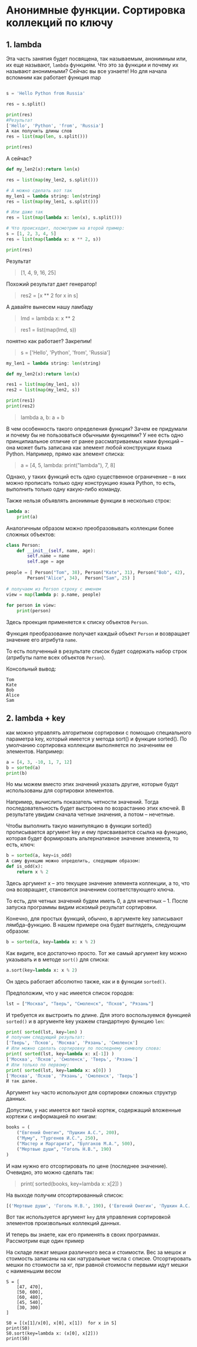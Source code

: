 # Анонимные функции. Сортировка коллекций по ключу

## 1. lambda

Эта часть занятия будет посвящена, так называемым, анонимным или, их еще называют, `lambda` функциям. 
Что это за функции и почему их называют анонимными? Сейчас вы все узнаете!
Но для начала вспомним как работает функция map

```python

s = 'Hello Python from Russia'

res = s.split()

print(res)
#Результат
['Hello', 'Python', 'from', 'Russia']
А как получить длины слов
res = list(map(len, s.split()))

print(res)
```

А сейчас?
```python
def my_len2(x):return len(x)

res = list(map(my_len2, s.split()))

# А можно сделать вот так 
my_len1 = lambda string: len(string)
res = list(map(my_len1, s.split()))

# Или даже так
res = list(map(lambda x: len(x), s.split()))

# Что происходит, посмотрим на второй пример:
s = [1, 2, 3, 4, 5]
res = list(map(lambda x: x ** 2, s))

print(res)
```

Результат

> [1, 4, 9, 16, 25]

Похожий результат дает генератор! 

> res2 = [x ** 2 for x in s]

А давайте вынесем нашу ламбаду

> lmd = lambda x: x ** 2

> res1 = list(map(lmd, s))

понятно как работает? Закрепим!
> s = ['Hello', 'Python', 'from', 'Russia']

```python
my_len1 = lambda string: len(string)

def my_len2(x):return len(x)

res1 = list(map(my_len1, s))
res2 = list(map(my_len2, s))

print(res1)
print(res2)
```

> lambda a, b: a + b

В чем особенность такого определения функции? Зачем ее придумали и почему бы не пользоваться обычными функциями? У нее есть одно принципиальное отличие от ранее рассматриваемых нами функций – она может быть записана как элемент любой конструкции языка Python. Например, прямо как элемент списка:

>a = [4, 5, lambda: print("lambda"), 7, 8]

Однако, у таких функций есть одно существенное ограничение – в них можно прописать только одну конструкцию языка Python, то есть, выполнить только одну какую-либо команду. 

Также нельзя объявлять анонимные функции в несколько строк:
```python
lambda a: 
    print(a)
```

Аналогичным образом можно преобразовывать коллекции более сложных объектов:

```python
class Person:
    def __init__(self, name, age):
        self.name = name
        self.age = age 
         
people = [ Person("Tom", 38), Person("Kate", 31), Person("Bob", 42), 
        Person("Alice", 34),  Person("Sam", 25) ]
 
# получаем из Person строку с именем
view = map(lambda p: p.name, people)
  
for person in view:
    print(person)

```
Здесь проекция применяется к списку объектов `Person`. 

Функция преобразование получает каждый объект `Person` и возвращает значение его атрибута `name`. 

То есть полученный в результате список будет содержать набор строк (атрибуты name всех объектов `Person`).

Консольный вывод:

```
Tom
Kate
Bob
Alice
Sam
```



## 2. lambda + key

как можно управлять алгоритмом сортировки с помощью специального параметра key, который имеется у метода sort() и функции sorted().
По умолчанию сортировка коллекции выполняется по значениям ее элементов. Например:

```python
a = [4, 3, -10, 1, 7, 12]
b = sorted(a)
print(b)
```

Но мы можем вместо этих значений указать другие, которые будут использованы для сортировки элементов.

Например, вычислить показатель четности значений. Тогда последовательность будет выстроена по возрастанию этих ключей. В результате увидим сначала четные значения, а потом – нечетные.

Чтобы выполнить такую манипуляцию в функции sorted() прописывается аргумент key и ему присваивается ссылка на функцию, которая будет формировать альтернативное значение элемента, то есть, ключ:

```python
b = sorted(a, key=is_odd)
А саму функцию можно определить, следующим образом:
def is_odd(x):
    return x % 2
```

Здесь аргумент x – это текущее значение элемента коллекции, а то, что она возвращает, становится значением соответствующего ключа. 

То есть, для четных значений будем иметь 0, а для нечетных – 1. После запуска программы видим искомый результат сортировки.

Конечно, для простых функций, обычно, в аргументе key записывают лямбда-функцию. В нашем примере она будет выглядеть, следующим образом:

```python
b = sorted(a, key=lambda x: x % 2)
```
Как видите, все достаточно просто.
Тот же самый аргумент key можно указывать и в методе `sort()` для списка:

```python
a.sort(key=lambda x: x % 2)
```
Он здесь работает абсолютно также, как и в функции `sorted()`.

Предположим, что у нас имеется список городов:
```python
lst = ["Москва", "Тверь", "Смоленск", "Псков", "Рязань"]
```
И требуется их выстроить по длине. Для этого воспользуемся функцией `sorted()` и в аргументе key укажем стандартную функцию `len`:

```python
print( sorted(lst, key=len) )
# получим следующий результат:
['Тверь', 'Псков', 'Москва', 'Рязань', 'Смоленск']
# Или можно сделать сортировку по последнему символу слова:
print( sorted(lst, key=lambda x: x[-1]) )
['Москва', 'Псков', 'Смоленск', 'Тверь', 'Рязань']
# Или только по первому:
print( sorted(lst, key=lambda x: x[0]) )
['Москва', 'Псков', 'Рязань', 'Смоленск', 'Тверь']
И так далее.
```

Аргумент `key` часто используют для сортировки сложных структур данных. 

Допустим, у нас имеется вот такой кортеж, содержащий вложенные кортежи с информацией по книгам:
```python
books = (
    ("Евгений Онегин", "Пушкин А.С.", 200),
    ("Муму", "Тургенев И.С.", 250),
    ("Мастер и Маргарита", "Булгаков М.А.", 500),
    ("Мертвые души", "Гоголь Н.В.", 190)
)
```
И нам нужно его отсортировать по цене (последнее значение). Очевидно, это можно сделать так:
> print( sorted(books, key=lambda x: x[2]) )

На выходе получим отсортированный список:

```python
[('Мертвые души', 'Гоголь Н.В.', 190), ('Евгений Онегин', 'Пушкин А.С.', 200), ('Муму', 'Тургенев И.С.', 250), ('Мастер и Маргарита', 'Булгаков М.А.', 500)]
```


Вот так используется аргумент `key` для управления сортировкой элементов произвольных коллекций данных. 

И теперь вы знаете, как его применять в своих программах.
Рассмотрим еще один пример

На складе лежат мешки различного веса и стоимости. Вес за мешок и стоимость записаны на как натуральные числа с списке. Отсортировать мешки по стоимости за кг, при равной стоимости первыми идут мешки с наименьшим весом

```
S = [
    [47, 470],
    [50, 600],
    [60, 480],
    [45, 540],
    [30, 300]
]
```

```
S0 = [(x[1]/x[0], x[0], x[1])  for x in S]
print(S0)
S0.sort(key=lambda x: (x[0], x[2]))
print(S0)

```

